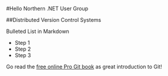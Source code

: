 #Hello Northern .NET User Group

##Distributed Version Control Systems

Bulleted List in Markdown
* Step 1
* Step 2
* Step 3

Go read the [free online Pro Git book](http://progit.org/book/) as great introduction to Git!
